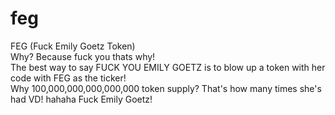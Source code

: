 # feg
FEG (Fuck Emily Goetz Token) <br/>
Why?  Because fuck you thats why!<br/>
The best way to say FUCK YOU EMILY GOETZ is to blow up a token with her code with FEG as the ticker! <br/>
Why 100,000,000,000,000,000 token supply? That's how many times she's had VD!  hahaha  Fuck Emily Goetz! <br/>
